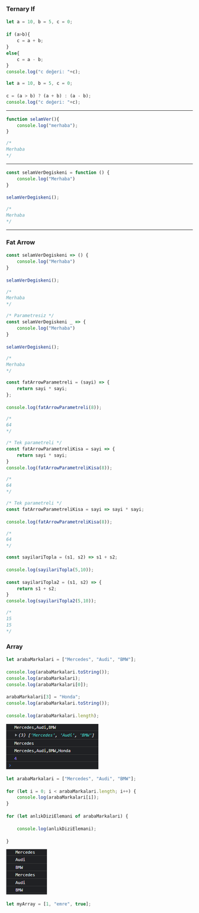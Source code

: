 ### Ternary If

```jsx
let a = 10, b = 5, c = 0;

if (a>b){
    c = a + b;
}
else{
    c = a - b;
}
console.log("c değeri: "+c);
```

```jsx
let a = 10, b = 5, c = 0;

c = (a > b) ? (a + b) : (a - b);
console.log("c değeri: "+c);
```

---

```jsx
function selamVer(){
    console.log("merhaba");
}
```

```jsx
/*
Merhaba
*/
```

---

```jsx
const selamVerDegiskeni = function () {
	console.log("Merhaba")
}

selamVerDegiskeni();
```

```jsx
/*
Merhaba
*/
```

---

### Fat Arrow

```jsx
const selamVerDegiskeni => () {
	console.log("Merhaba")
}

selamVerDegiskeni();
```

```jsx
/*
Merhaba
*/
```

```jsx
/* Parametresiz */
const selamVerDegiskeni _ => {
	console.log("Merhaba")
}

selamVerDegiskeni();
```

```jsx
/*
Merhaba
*/
```

```jsx
const fatArrowParametreli = (sayi) => {
    return sayi * sayi;
};

console.log(fatArrowParametreli(8));
```

```jsx
/*
64
*/
```

```jsx
/* Tek parametreli */
const fatArrowParametreliKisa = sayi => {
    return sayi * sayi;
}
console.log(fatArrowParametreliKisa(8));
```

```jsx
/*
64
*/
```

```jsx
/* Tek parametreli */
const fatArrowParametreliKisa = sayi => sayi * sayi;

console.log(fatArrowParametreliKisa(8));
```

```jsx
/*
64
*/
```

```jsx
const sayilariTopla = (s1, s2) => s1 + s2;

console.log(sayilariTopla(5,10));

const sayilariTopla2 = (s1, s2) => {
    return s1 + s2;
}
console.log(sayilariTopla2(5,10));
```

```jsx
/*
15
15
*/
```

### Array

```jsx
let arabaMarkalari = ["Mercedes", "Audi", "BMW"];

console.log(arabaMarkalari.toString());
console.log(arabaMarkalari);
console.log(arabaMarkalari[0]);

arabaMarkalari[3] = "Honda";
console.log(arabaMarkalari.toString());

console.log(arabaMarkalari.length);
```

![Untitled](Notes/Untitled.png)

```jsx
let arabaMarkalari = ["Mercedes", "Audi", "BMW"];

for (let i = 0; i < arabaMarkalari.length; i++) {
    console.log(arabaMarkalari[i]);
}

for (let anlıkDiziElemani of arabaMarkalari) {

    console.log(anlıkDiziElemani);

}
```

![Untitled](Notes/Untitled1.png)

```jsx
let myArray = [1, "emre", true];
```